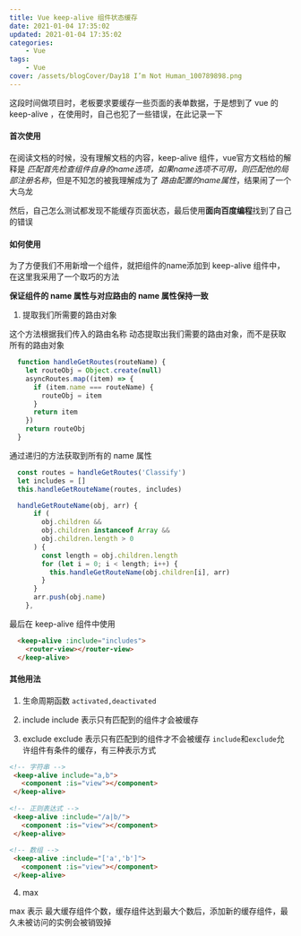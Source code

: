 ```yaml
---
title: Vue keep-alive 组件状态缓存
date: 2021-01-04 17:35:02
updated: 2021-01-04 17:35:02
categories:
    - Vue
tags:
    - Vue
cover: /assets/blogCover/Day18 I’m Not Human_100789898.png
---
```


  这段时间做项目时，老板要求要缓存一些页面的表单数据，于是想到了 vue 的 keep-alive ，在使用时，自己也犯了一些错误，在此记录一下

#### 首次使用

  在阅读文档的时候，没有理解文档的内容，keep-alive 组件，vue官方文档给的解释是 *匹配首先检查组件自身的name选项，如果name选项不可用，则匹配他的局部注册名称*，但是不知怎的被我理解成为了 *路由配置的name属性*，结果闹了一个大乌龙

  然后，自己怎么测试都发现不能缓存页面状态，最后使用**面向百度编程**找到了自己的错误

#### 如何使用

  为了方便我们不用新增一个组件，就把组件的name添加到 keep-alive 组件中，在这里我采用了一个取巧的方法

  **保证组件的 name 属性与对应路由的 name 属性保持一致**

  1. 提取我们所需要的路由对象

  这个方法根据我们传入的路由名称 动态提取出我们需要的路由对象，而不是获取所有的路由对象

  ~~~js
    function handleGetRoutes(routeName) {
      let routeObj = Object.create(null)
      asyncRoutes.map((item) => {
        if (item.name === routeName) {
          routeObj = item
        }
        return item
      })
      return routeObj
    }
  ~~~

  通过递归的方法获取到所有的 name 属性
  ~~~js
    const routes = handleGetRoutes('Classify')
    let includes = []
    this.handleGetRouteName(routes, includes)

    handleGetRouteName(obj, arr) {
        if (
          obj.children &&
          obj.children instanceof Array &&
          obj.children.length > 0
        ) {
          const length = obj.children.length
          for (let i = 0; i < length; i++) {
            this.handleGetRouteName(obj.children[i], arr)
          }
        }
        arr.push(obj.name)
      },
  ~~~

  最后在 keep-alive 组件中使用

  ~~~html
    <keep-alive :include="includes">
      <router-view></router-view>
    </keep-alive>
  ~~~

#### 其他用法

1. 生命周期函数  `activated,deactivated`

2. include
    include 表示只有匹配到的组件才会被缓存
3. exclude
    exclude 表示只有匹配到的组件才不会被缓存
 `include`和`exclude`允许组件有条件的缓存，有三种表示方式
 ~~~html
 <!-- 字符串 -->
  <keep-alive include="a,b">
    <component :is="view"></component>
  </keep-alive>
  
 <!-- 正则表达式 -->
  <keep-alive :include="/a|b/">
    <component :is="view"></component>
  </keep-alive>
  
 <!-- 数组 -->
  <keep-alive :include="['a','b']">
    <component :is="view"></component>
  </keep-alive>
 ~~~

4. max 

  max 表示 最大缓存组件个数，缓存组件达到最大个数后，添加新的缓存组件，最久未被访问的实例会被销毁掉

